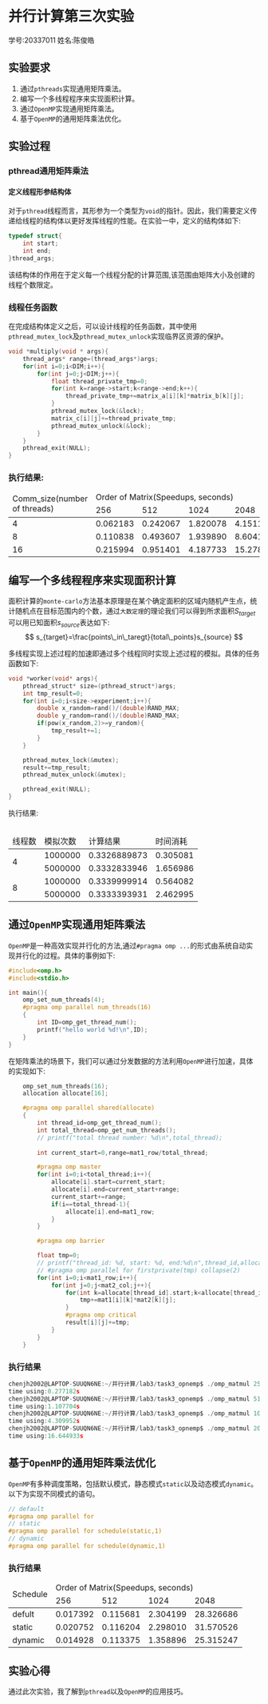 # 并行计算第三次实验
学号:20337011 姓名:陈俊皓

## 实验要求
1. 通过`pthreads`实现通用矩阵乘法。
2. 编写一个多线程程序来实现面积计算。
3. 通过`OpenMP`实现通用矩阵乘法。
4. 基于`OpenMP`的通用矩阵乘法优化。

## 实验过程
### pthread通用矩阵乘法

#### 定义线程形参结构体
对于`pthread`线程而言，其形参为一个类型为`void`的指针。因此，我们需要定义传递给线程的结构体以更好发挥线程的性能。在实验一中，定义的结构体如下:
```C
typedef struct{
    int start;
    int end;
}thread_args;
```

该结构体的作用在于定义每一个线程分配的计算范围,该范围由矩阵大小及创建的线程个数限定。

### 线程任务函数
在完成结构体定义之后，可以设计线程的任务函数，其中使用`pthread_mutex_lock`及`pthread_mutex_unlock`实现临界区资源的保护。
```C
void *multiply(void * args){
    thread_args* range=(thread_args*)args;
    for(int i=0;i<DIM;i++){
        for(int j=0;j<DIM;j++){
            float thread_private_tmp=0;
            for(int k=range->start;k<range->end;k++){
                thread_private_tmp+=matrix_a[i][k]*matrix_b[k][j];
            }
            pthread_mutex_lock(&lock);
            matrix_c[i][j]+=thread_private_tmp;
            pthread_mutex_unlock(&lock);
        }
    }
    pthread_exit(NULL);
}
```

### 执行结果:
<table>
    <thead>
        <tr>
            <td rowspan=2>Comm_size(number of threads)
            </td>
            <td colspan=5>Order of Matrix(Speedups, seconds)
            </td>
        </tr>
        <tr>
            <td>256</td>
            <td>512</td>
            <td>1024</td>
            <td>2048</td>
        </tr>
    </thead>
    <tbody>
        <tr>
            <td>4</td>
            <td>0.062183</td>
            <td>0.242067</td>
            <td>1.820078</td>
            <td>4.151120</td>
        </tr>
        <tr>
            <td>8</td>
            <td>0.110838</td>
            <td>0.493607</td>
            <td>1.939890</td>
            <td>8.604185</td>
        </tr>
        <tr>
            <td>16</td>
            <td>0.215994</td>
            <td>0.951401</td>
            <td>4.187733</td>
            <td>15.278418</td>
        </tr>
    </tbody>
<table>

## 编写一个多线程程序来实现面积计算
面积计算的`monte-carlo`方法基本原理是在某个确定面积的区域内随机产生点，统计随机点在目标范围内的个数，通过`大数定理`的理论我们可以得到所求面积$S_{target}$可以用已知面积$s_{source}$表达如下:
$$
    s_{target}=\frac{points\_in\_taregt}{total\_points}s_{source}
$$

多线程实现上述过程的加速即通过多个线程同时实现上述过程的模拟。具体的任务函数如下:
```C
void *worker(void* args){
    pthread_struct* size=(pthread_struct*)args;
    int tmp_result=0;
    for(int i=0;i<size->experiment;i++){
        double x_random=rand()/(double)RAND_MAX;
        double y_random=rand()/(double)RAND_MAX;
        if(pow(x_random,2)>=y_random){
            tmp_result+=1;
        }
    }

    pthread_mutex_lock(&mutex);
    result+=tmp_result;
    pthread_mutex_unlock(&mutex);

    pthread_exit(NULL);
}
```

执行结果:
<table>
    <thead>
        <tr>
            <td>线程数</td>
            <td>模拟次数</td>
            <td>计算结果</td>
            <td>时间消耗</td>
        </tr>
    </thead>
    <tbody>
        <tr>
            <td rowspan=2>4</td>
            <td>1000000</td>
            <td>0.3326889873</td>
            <td>0.305081</td>
        </tr>
        <tr>
            <td>5000000</td>
            <td>0.3332833946</td>
            <td>1.656986</td>
        </tr>
        <tr>
            <td rowspan=2>8</td>
            <td>1000000</td>
            <td>0.3339999914</td>
            <td>0.564082</td>
        </tr>
        <tr>
            <td>5000000</td>
            <td>0.3333393931</td>
            <td>2.462995</td>
        </tr>
    </tbody>
</table>

## 通过`OpenMP`实现通用矩阵乘法
`OpenMP`是一种高效实现并行化的方法,通过`#pragma omp ...`的形式由系统自动实现并行化的过程。具体的事例如下:
```C
#include<omp.h>
#include<stdio.h>

int main(){
    omp_set_num_threads(4);
    #pragma omp parallel num_threads(16)
    {
        int ID=omp_get_thread_num();
        printf("hello world %d!\n",ID);
    }
}
```
在矩阵乘法的场景下，我们可以通过分发数据的方法利用`OpenMP`进行加速，具体的实现如下:
```C
    omp_set_num_threads(16);
    allocation allocate[16];

    #pragma omp parallel shared(allocate)
    {   
        int thread_id=omp_get_thread_num();
        int total_thread=omp_get_num_threads();
        // printf("total thread number: %d\n",total_thread);
        
        int current_start=0,range=mat1_row/total_thread;

        #pragma omp master
        for(int i=0;i<total_thread;i++){
            allocate[i].start=current_start;
            allocate[i].end=current_start+range;
            current_start+=range;
            if(i==total_thread-1){
                allocate[i].end=mat1_row;
            }
        }

        #pragma omp barrier

        float tmp=0;
        // printf("thread_id: %d, start: %d, end:%d\n",thread_id,allocate[thread_id].start,allocate[thread_id].end);
        // #pragma omp parallel for firstprivate(tmp) collapse(2)
        for(int i=0;i<mat1_row;i++){
            for(int j=0;j<mat2_col;j++){
                for(int k=allocate[thread_id].start;k<allocate[thread_id].end;k++){
                    tmp+=mat1[i][k]*mat2[k][j];
                }
                #pragma omp critical
                result[i][j]+=tmp; 
            }
        }
    }
```

### 执行结果
```C
chenjh2002@LAPTOP-SUUQN6NE:~/并行计算/lab3/task3_opnemp$ ./omp_matmul 256 256 256
time using:0.277182s
chenjh2002@LAPTOP-SUUQN6NE:~/并行计算/lab3/task3_opnemp$ ./omp_matmul 512 512 512
time using:1.107704s
chenjh2002@LAPTOP-SUUQN6NE:~/并行计算/lab3/task3_opnemp$ ./omp_matmul 1024 1024 1024
time using:4.309952s
chenjh2002@LAPTOP-SUUQN6NE:~/并行计算/lab3/task3_opnemp$ ./omp_matmul 2048 2048 2048
time using:16.644933s
```

## 基于`OpenMP`的通用矩阵乘法优化
`OpenMP`有多种调度策略，包括默认模式，静态模式`static`以及动态模式`dynamic`。以下为实现不同模式的语句。
```C
// default
#pragma omp parallel for
// static
#pragma omp parallel for schedule(static,1)
// dynamic
#pragma omp parallel for schedule(dynamic,1)
```

### 执行结果
<table>
    <thead>
        <tr>
            <td rowspan=2>Schedule
            </td>
            <td colspan=5>Order of Matrix(Speedups, seconds)
            </td>
        </tr>
        <tr>
            <td>256</td>
            <td>512</td>
            <td>1024</td>
            <td>2048</td>
        </tr>
    </thead>
    <tbody>
        <tr>
            <td>defult</td>
            <td>0.017392</td>
            <td>0.115681</td>
            <td>2.304199</td>
            <td>28.326686</td>
        </tr>
        <tr>
            <td>static</td>
            <td>0.020752</td>
            <td>0.116204</td>
            <td>2.298010</td>
            <td>31.570526</td>
        </tr>
        <tr>
            <td>dynamic</td>
            <td>0.014928</td>
            <td>0.113375</td>
            <td>1.358896</td>
            <td>25.315247</td>
        </tr>
    </tbody>
<table>

## 实验心得
通过此次实验，我了解到`pthread`以及`OpenMP`的应用技巧。

